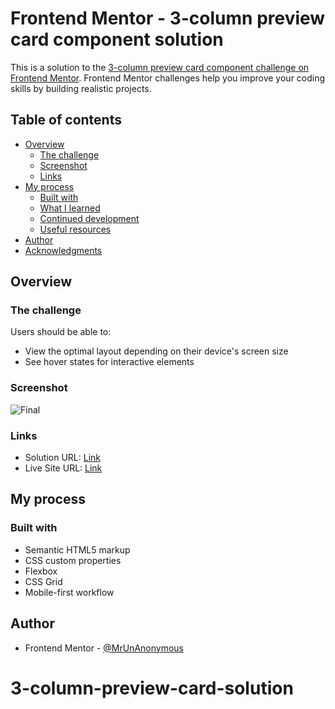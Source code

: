 # Frontend Mentor - 3-column preview card component solution

This is a solution to the [3-column preview card component challenge on Frontend Mentor](https://www.frontendmentor.io/challenges/3column-preview-card-component-pH92eAR2-). Frontend Mentor challenges help you improve your coding skills by building realistic projects. 

## Table of contents

- [Overview](#overview)
  - [The challenge](#the-challenge)
  - [Screenshot](#screenshot)
  - [Links](#links)
- [My process](#my-process)
  - [Built with](#built-with)
  - [What I learned](#what-i-learned)
  - [Continued development](#continued-development)
  - [Useful resources](#useful-resources)
- [Author](#author)
- [Acknowledgments](#acknowledgments)

## Overview

### The challenge

Users should be able to:

- View the optimal layout depending on their device's screen size
- See hover states for interactive elements

### Screenshot

![![Final](image.png)](./screenshot.jpg)

### Links

- Solution URL: [Link]()
- Live Site URL: [Link]()

## My process

### Built with

- Semantic HTML5 markup
- CSS custom properties
- Flexbox
- CSS Grid
- Mobile-first workflow

## Author

- Frontend Mentor - [@MrUnAnonymous](https://www.frontendmentor.io/profile/MrUnAnonymous)
# 3-column-preview-card-solution
